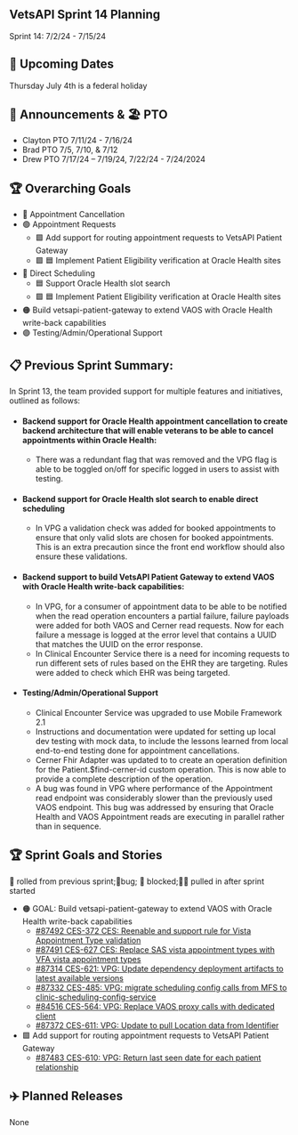## VetsAPI Sprint 14 Planning
Sprint 14: 7/2/24 - 7/15/24

## 📅 Upcoming Dates
Thursday July 4th is a federal holiday 

## 📣 Announcements & 🏖️ PTO
* Clayton PTO 7/11/24 - 7/16/24
* Brad PTO 7/5, 7/10, & 7/12
* Drew PTO 7/17/24 – 7/19/24, 7/22/24 - 7/24/2024

## 🏆 Overarching Goals
* 🔴 Appointment Cancellation
* 🟢 Appointment Requests
  * 🟩 Add support for routing appointment requests to VetsAPI Patient Gateway
  * 🟩 🟦 Implement Patient Eligibility verification at Oracle Health sites 
* 🔵 Direct Scheduling
  * 🟦 Support Oracle Health slot search
  *  🟩 🟦 Implement Patient Eligibility verification at Oracle Health sites
* 🟠 Build vetsapi-patient-gateway to extend VAOS with Oracle Health write-back capabilities
* 🟣 Testing/Admin/Operational Support
 
## 📋 Previous Sprint Summary:
In Sprint 13, the team provided support for multiple features and initiatives, outlined as follows:
* #### Backend support for Oracle Health appointment cancellation to create backend architecture that will enable veterans to be able to cancel appointments within Oracle Health:
   * There was a redundant flag that was removed and the VPG flag is able to be toggled on/off for specific logged in users to assist with testing. 
* #### Backend support for Oracle Health slot search to enable direct scheduling 
   * In VPG a validation check was added for booked appointments to ensure that only valid slots are chosen for booked appointments. This is an extra precaution since the front end workflow should also ensure these validations.  

* #### Backend support to build VetsAPI Patient Gateway to extend VAOS with Oracle Health write-back capabilities: 
   * In VPG, for a consumer of appointment data to be able to be notified when the read operation encounters a partial failure, failure payloads were added for both VAOS and Cerner read requests. Now for each failure a message is logged at the error level that contains a UUID that matches the UUID on the error response.
   * In Clinical Encounter Service there is a need for incoming requests to run different sets of rules based on the EHR they are targeting. Rules were added to check which EHR was being targeted. 
   
 * #### Testing/Admin/Operational Support
   * Clinical Encounter Service was upgraded to use Mobile Framework 2.1
   * Instructions and documentation were updated for setting up local dev testing with mock data, to include the lessons learned from local end-to-end testing done for appointment cancellations. 
   * Cerner Fhir Adapter was updated to to create an operation definition for the Patient.$find-cerner-id custom operation. This is now able to provide a complete description of the operation. 
   * A bug was found in VPG where performance of the Appointment read endpoint was considerably slower than the previously used VAOS endpoint. This bug was addressed by ensuring that Oracle Health and VAOS Appointment reads are executing in parallel rather than in sequence.

## 🏆 Sprint Goals and Stories
🚧 rolled from previous sprint;🐞bug; 🚫 blocked;🧗‍♀️ pulled in after sprint started 
* 🟠 GOAL: Build vetsapi-patient-gateway to extend VAOS with Oracle Health write-back capabilities
  * [#87492 CES-372 CES: Reenable and support rule for Vista Appointment Type validation](https://app.zenhub.com/workspaces/appointments-oracle-health-integration-65a6e99ea522640e4d09393b/issues/gh/department-of-veterans-affairs/va.gov-team/87492)
  * [#87491 CES-627 CES: Replace SAS vista appointment types with VFA vista appointment types](https://app.zenhub.com/workspaces/appointments-oracle-health-integration-65a6e99ea522640e4d09393b/issues/gh/department-of-veterans-affairs/va.gov-team/87491)
  * [#87314 CES-621: VPG: Update dependency deployment artifacts to latest available versions](https://app.zenhub.com/workspaces/appointments-oracle-health-integration-65a6e99ea522640e4d09393b/issues/gh/department-of-veterans-affairs/va.gov-team/87314)
  * [#87332 CES-485: VPG: migrate scheduling config calls from MFS to clinic-scheduling-config-service](https://app.zenhub.com/workspaces/appointments-oracle-health-integration-65a6e99ea522640e4d09393b/issues/gh/department-of-veterans-affairs/va.gov-team/87332)
  * [#84516 CES-564: VPG: Replace VAOS proxy calls with dedicated client](https://app.zenhub.com/workspaces/appointments-oracle-health-integration-65a6e99ea522640e4d09393b/issues/gh/department-of-veterans-affairs/va.gov-team/84516)
  * [#87372 CES-611: VPG: Update to pull Location data from Identifier](https://app.zenhub.com/workspaces/appointments-oracle-health-integration-65a6e99ea522640e4d09393b/issues/gh/department-of-veterans-affairs/va.gov-team/87372)
* 🟩 Add support for routing appointment requests to VetsAPI Patient Gateway
  * [#87483 CES-610: VPG: Return last seen date for each patient relationship](https://app.zenhub.com/workspaces/appointments-oracle-health-integration-65a6e99ea522640e4d09393b/issues/gh/department-of-veterans-affairs/va.gov-team/87483) 


## ✈️ Planned Releases
None
